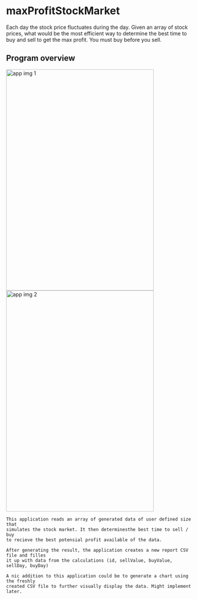 # maxProfitStockMarket
Each day the stock price fluctuates during the day.  Given an array of stock prices, what would be the most efficient way to determine the best time to buy and sell to get the max profit. You must buy before you sell.
<br>

## Program overview
<p float="left">
  <img src="https://github.com/sanderhelleso/maxProfitStockMarket/blob/master/maxProfit/screenshots/maxProfit1.jpg" alt="app img 1" width=400 height=600 />
  <img src="https://github.com/sanderhelleso/maxProfitStockMarket/blob/master/maxProfit/screenshots/maxProfit2.jpg" alt="app img 2" width=400 height=600 />
</p>

```
This application reads an array of generated data of user defined size that 
simulates the stock market. It then determinesthe best time to sell / buy 
to recieve the best potensial profit available of the data.

After generating the result, the application creates a new report CSV file and filles
it up with data from the calculations (id, sellValue, buyValue, sellDay, buyDay)

A nic addition to this application could be to generate a chart using the freshly
created CSV file to further visually display the data. Might implement later.
```
